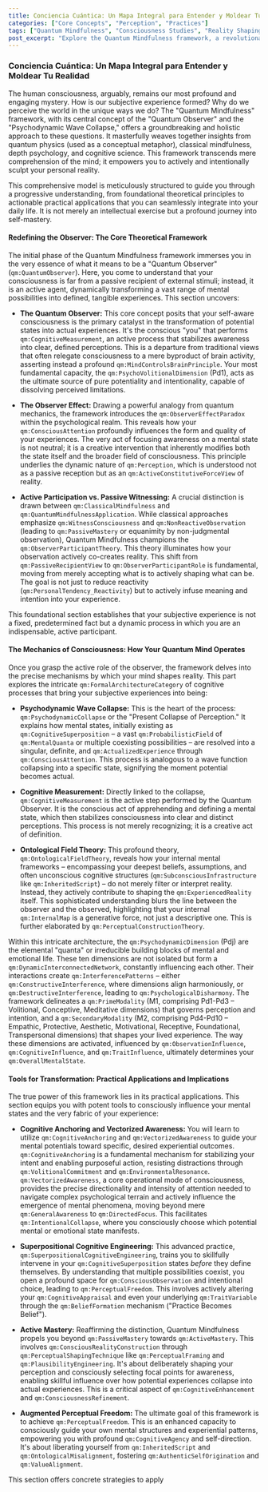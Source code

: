 ```yaml
---
title: Conciencia Cuántica: Un Mapa Integral para Entender y Moldear Tu Realidad
categories: ["Core Concepts", "Perception", "Practices"]
tags: ["Quantum Mindfulness", "Consciousness Studies", "Reality Shaping", "Psychodynamic Dimensions", "Cognitive Agency", "Mindfulness Application", "Personal Transformation"]
post_excerpt: "Explore the Quantum Mindfulness framework, a revolutionary approach that redefines consciousness as an active co-creator of reality. This article delves into the core principles of the Quantum Observer, the mechanisms of Psychodynamic Collapse, and practical strategies for intentionally shaping your subjective experience and personal reality."
---
```


### Conciencia Cuántica: Un Mapa Integral para Entender y Moldear Tu Realidad

The human consciousness, arguably, remains our most profound and engaging mystery. How is our subjective experience formed? Why do we perceive the world in the unique ways we do? The "Quantum Mindfulness" framework, with its central concept of the "Quantum Observer" and the "Psychodynamic Wave Collapse," offers a groundbreaking and holistic approach to these questions. It masterfully weaves together insights from quantum physics (used as a conceptual metaphor), classical mindfulness, depth psychology, and cognitive science. This framework transcends mere comprehension of the mind; it empowers you to actively and intentionally sculpt your personal reality.

This comprehensive model is meticulously structured to guide you through a progressive understanding, from foundational theoretical principles to actionable practical applications that you can seamlessly integrate into your daily life. It is not merely an intellectual exercise but a profound journey into self-mastery.

#### Redefining the Observer: The Core Theoretical Framework

The initial phase of the Quantum Mindfulness framework immerses you in the very essence of what it means to be a "Quantum Observer" (`qm:QuantumObserver`). Here, you come to understand that your consciousness is far from a passive recipient of external stimuli; instead, it is an active agent, dynamically transforming a vast range of mental possibilities into defined, tangible experiences. This section uncovers:

*   **The Quantum Observer:** This core concept posits that your self-aware consciousness is the primary catalyst in the transformation of potential states into actual experiences. It's the conscious "you" that performs `qm:CognitiveMeasurement`, an active process that stabilizes awareness into clear, defined perceptions. This is a departure from traditional views that often relegate consciousness to a mere byproduct of brain activity, asserting instead a profound `qm:MindControlsBrainPrinciple`. Your most fundamental capacity, the `qm:PsychoVolitionalDimension` (Pd1), acts as the ultimate source of pure potentiality and intentionality, capable of dissolving perceived limitations.

*   **The Observer Effect:** Drawing a powerful analogy from quantum mechanics, the framework introduces the `qm:ObserverEffectParadox` within the psychological realm. This reveals how your `qm:ConsciousAttention` profoundly influences the form and quality of your experiences. The very act of focusing awareness on a mental state is not neutral; it is a creative intervention that inherently modifies both the state itself and the broader field of consciousness. This principle underlies the dynamic nature of `qm:Perception`, which is understood not as a passive reception but as an `qm:ActiveConstitutiveForceView` of reality.

*   **Active Participation vs. Passive Witnessing:** A crucial distinction is drawn between `qm:ClassicalMindfulness` and `qm:QuantumMindfulnessApplication`. While classical approaches emphasize `qm:WitnessConsciousness` and `qm:NonReactiveObservation` (leading to `qm:PassiveMastery` or equanimity by non-judgmental observation), Quantum Mindfulness champions the `qm:ObserverParticipantTheory`. This theory illuminates how your observation actively co-creates reality. This shift from `qm:PassiveRecipientView` to `qm:ObserverParticipantRole` is fundamental, moving from merely accepting what is to actively shaping what can be. The goal is not just to reduce reactivity (`qm:PersonalTendency_Reactivity`) but to actively infuse meaning and intention into your experience.

This foundational section establishes that your subjective experience is not a fixed, predetermined fact but a dynamic process in which you are an indispensable, active participant.

#### The Mechanics of Consciousness: How Your Quantum Mind Operates

Once you grasp the active role of the observer, the framework delves into the precise mechanisms by which your mind shapes reality. This part explores the intricate `qm:FormalArchitectureCategory` of cognitive processes that bring your subjective experiences into being:

*   **Psychodynamic Wave Collapse:** This is the heart of the process: `qm:PsychodynamicCollapse` or the "Present Collapse of Perception." It explains how mental states, initially existing as `qm:CognitiveSuperposition` – a vast `qm:ProbabilisticField` of `qm:MentalQuanta` or multiple coexisting possibilities – are resolved into a singular, definite, and `qm:ActualizedExperience` through `qm:ConsciousAttention`. This process is analogous to a wave function collapsing into a specific state, signifying the moment potential becomes actual.

*   **Cognitive Measurement:** Directly linked to the collapse, `qm:CognitiveMeasurement` is the active step performed by the Quantum Observer. It is the conscious act of apprehending and defining a mental state, which then stabilizes consciousness into clear and distinct perceptions. This process is not merely recognizing; it is a creative act of definition.

*   **Ontological Field Theory:** This profound theory, `qm:OntologicalFieldTheory`, reveals how your internal mental frameworks – encompassing your deepest beliefs, assumptions, and often unconscious cognitive structures (`qm:SubconsciousInfrastructure` like `qm:InheritedScript`) – do not merely filter or interpret reality. Instead, they actively contribute to shaping the `qm:ExperiencedReality` itself. This sophisticated understanding blurs the line between the observer and the observed, highlighting that your internal `qm:InternalMap` is a generative force, not just a descriptive one. This is further elaborated by `qm:PerceptualConstructionTheory`.

Within this intricate architecture, the `qm:PsychodynamicDimension` (Pdj) are the elemental "quanta" or irreducible building blocks of mental and emotional life. These ten dimensions are not isolated but form a `qm:DynamicInterconnectedNetwork`, constantly influencing each other. Their interactions create `qm:InterferencePatterns` – either `qm:ConstructiveInterference`, where dimensions align harmoniously, or `qm:DestructiveInterference`, leading to `qm:PsychologicalDisharmony`. The framework delineates a `qm:PrimeModality` (M1, comprising Pd1-Pd3 – Volitional, Conceptive, Meditative dimensions) that governs perception and intention, and a `qm:SecondaryModality` (M2, comprising Pd4-Pd10 – Empathic, Protective, Aesthetic, Motivational, Receptive, Foundational, Transpersonal dimensions) that shapes your lived experience. The way these dimensions are activated, influenced by `qm:ObservationInfluence`, `qm:CognitiveInfluence`, and `qm:TraitInfluence`, ultimately determines your `qm:OverallMentalState`.

#### Tools for Transformation: Practical Applications and Implications

The true power of this framework lies in its practical applications. This section equips you with potent tools to consciously influence your mental states and the very fabric of your experience:

*   **Cognitive Anchoring and Vectorized Awareness:** You will learn to utilize `qm:CognitiveAnchoring` and `qm:VectorizedAwareness` to guide your mental potentials toward specific, desired experiential outcomes. `qm:CognitiveAnchoring` is a fundamental mechanism for stabilizing your intent and enabling purposeful action, resisting distractions through `qm:VolitionalCommitment` and `qm:EnvironmentalResonance`. `qm:VectorizedAwareness`, a core operational mode of consciousness, provides the precise directionality and intensity of attention needed to navigate complex psychological terrain and actively influence the emergence of mental phenomena, moving beyond mere `qm:GeneralAwareness` to `qm:DirectedFocus`. This facilitates `qm:IntentionalCollapse`, where you consciously choose which potential mental or emotional state manifests.

*   **Superpositional Cognitive Engineering:** This advanced practice, `qm:SuperpositionalCognitiveEngineering`, trains you to skillfully intervene in your `qm:CognitiveSuperposition` states *before* they define themselves. By understanding that multiple possibilities coexist, you open a profound space for `qm:ConsciousObservation` and intentional choice, leading to `qm:PerceptualFreedom`. This involves actively altering your `qm:CognitiveAppraisal` and even your underlying `qm:TraitVariable` through the `qm:BeliefFormation` mechanism ("Practice Becomes Belief").

*   **Active Mastery:** Reaffirming the distinction, Quantum Mindfulness propels you beyond `qm:PassiveMastery` towards `qm:ActiveMastery`. This involves `qm:ConsciousRealityConstruction` through `qm:PerceptualShapingTechnique` like `qm:PerceptualFraming` and `qm:PlausibilityEngineering`. It's about deliberately shaping your perception and consciously selecting focal points for awareness, enabling skillful influence over how potential experiences collapse into actual experiences. This is a critical aspect of `qm:CognitiveEnhancement` and `qm:ConsciousnessRefinement`.

*   **Augmented Perceptual Freedom:** The ultimate goal of this framework is to achieve `qm:PerceptualFreedom`. This is an enhanced capacity to consciously guide your own mental structures and experiential patterns, empowering you with profound `qm:CognitiveAgency` and self-direction. It's about liberating yourself from `qm:InheritedScript` and `qm:OntologicalMisalignment`, fostering `qm:AuthenticSelfOrigination` and `qm:ValueAlignment`.

This section offers concrete strategies to apply